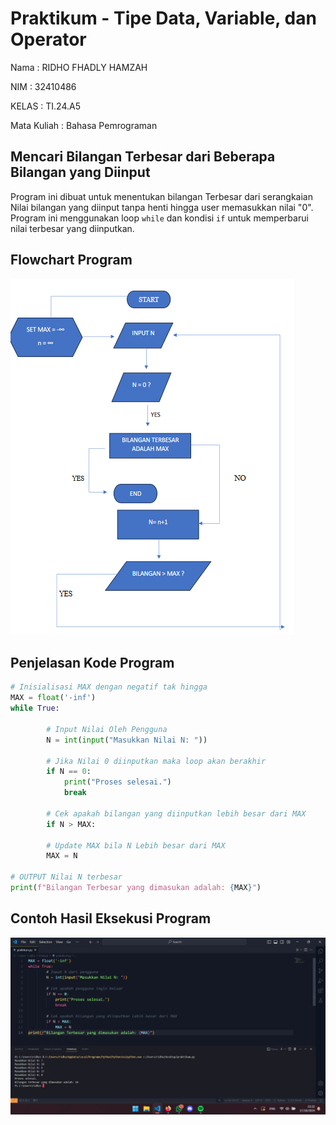 # Praktikum - Tipe Data, Variable, dan Operator

Nama  : RIDHO FHADLY HAMZAH

NIM   : 32410486

KELAS : TI.24.A5

Mata Kuliah : Bahasa Pemrograman

## Mencari Bilangan Terbesar dari Beberapa Bilangan yang Diinput
Program ini dibuat untuk menentukan bilangan Terbesar dari serangkaian Nilai bilangan yang diinput tanpa henti hingga user memasukkan nilai "0".
Program ini menggunakan loop `while` dan kondisi `if` untuk memperbarui nilai terbesar yang diinputkan.

## Flowchart Program
![foto](https://github.com/Nakii-ru/foto/blob/main/Screenshot%202024-10-17%20220558.png?raw=true)

## Penjelasan Kode Program
```python
# Inisialisasi MAX dengan negatif tak hingga
MAX = float('-inf')
while True:

        # Input Nilai Oleh Pengguna
        N = int(input("Masukkan Nilai N: "))

        # Jika Nilai 0 diinputkan maka loop akan berakhir
        if N == 0:
            print("Proses selesai.")
            break

        # Cek apakah bilangan yang diinputkan lebih besar dari MAX 
        if N > MAX:

        # Update MAX bila N Lebih besar dari MAX
        MAX = N

# OUTPUT Nilai N terbesar
print(f"Bilangan Terbesar yang dimasukan adalah: {MAX}")

```

## Contoh Hasil Eksekusi Program
![foto](https://github.com/Nakii-ru/foto/blob/main/Screenshot%202024-10-17%20222239.png?raw=true)
